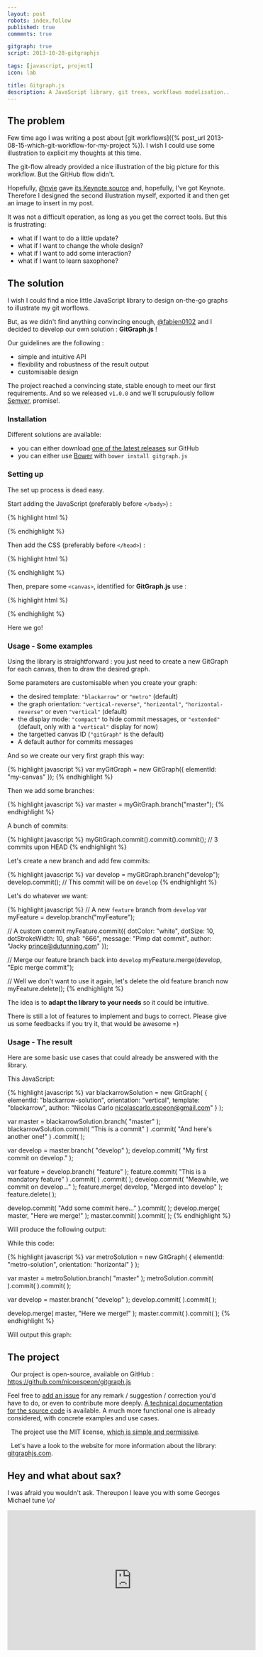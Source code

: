 ```yaml
---
layout: post
robots: index,follow
published: true
comments: true

gitgraph: true
script: 2013-10-28-gitgraphjs

tags: [javascript, project]
icon: lab

title: Gitgraph.js
description: A JavaScript library, git trees, workflows modelisation... and a bit of Georges Michael.
---
```


## The problem

Few time ago I was writing a post about [git workflows]({% post_url 2013-08-15-which-git-workflow-for-my-project %}). I wish I could use some illustration to explicit my thoughts at this time.

The git-flow already provided a nice illustration of the big picture for this workflow. But the GitHub flow didn't.

Hopefully, [@nvie](https://twitter.com/nvie) gave [its Keynote source](http://github.com/downloads/nvie/gitflow/Git-branching-model-src.key.zip) and, hopefully, I've got Keynote. Therefore I designed the second illustration myself, exported it and then get an image to insert in my post.

It was not a difficult operation, as long as you get the correct tools. But this is frustrating:

- what if I want to do a little update?
- what if I want to change the whole design?
- what if I want to add some interaction?
- what if I want to learn saxophone?

## The solution

I wish I could find a nice little JavaScript library to design on-the-go graphs to illustrate my git worflows.

But, as we didn't find anything convincing enough, [@fabien0102](https://twitter.com/fabien0102) and I decided to develop our own solution : **GitGraph.js** !

Our guidelines are the following :

- simple and intuitive API
- flexibility and robustness of the result output
- customisable design

The project reached a convincing state, stable enough to meet our first requirements. And so we released `v1.0.0` and we'll scrupulously follow [Semver](http://semver.org/), promise!.

### Installation

Different solutions are available:

- you can either download [one of the latest releases](https://github.com/nicoespeon/gitgraph.js/releases) sur GitHub
- you can either use [Bower](http://bower.io) with `bower install gitgraph.js`

### Setting up

The set up process is dead easy.

Start adding the JavaScript (preferably before `</body>`) :

{% highlight html %}
<script type="text/javascript" src="js/gitgraph.min.js"></script>
{% endhighlight %}

Then add the CSS (preferably before `</head>`) :

{% highlight html %}
<link rel="stylesheet" type="text/css" href="css/gitgraph.css" />
{% endhighlight %}

Then, prepare some `<canvas>`, identified for **GitGraph.js** use :

{% highlight html %}
<canvas id="my-first-gitgraph"></canvas>
<!-- some HTML here (...) -->
<canvas id="another-graph-here"></canvas>
{% endhighlight %}

Here we go!

### Usage - Some examples

Using the library is straightforward : you just need to create a new GitGraph for each canvas, then to draw the desired graph.

Some parameters are customisable when you create your graph:

- the desired template: `"blackarrow"` or `"metro"` (default)
- the graph orientation: `"vertical-reverse"`, `"horizontal"`, `"horizontal-reverse"` or even `"vertical"` (default)
- the display mode: `"compact"` to hide commit messages, or `"extended"` (default, only with a `"vertical"` display for now)
- the targetted canvas ID (`"gitGraph"` is the default)
- A default author for commits messages

And so we create our very first graph this way:

{% highlight javascript %}
var myGitGraph = new GitGraph({
  elementId: "my-canvas"
});
{% endhighlight %}

Then we add some branches:

{% highlight javascript %}
var master = myGitGraph.branch("master");
{% endhighlight %}

A bunch of commits:

{% highlight javascript %}
myGitGraph.commit().commit().commit(); // 3 commits upon HEAD
{% endhighlight %}

Let's create a new branch and add few commits:

{% highlight javascript %}
var develop = myGitGraph.branch("develop");
develop.commit(); // This commit will be on `develop`
{% endhighlight %}

Let's do whatever we want:

{% highlight javascript %}
// A new `feature` branch from `develop`
var myFeature = develop.branch("myFeature");

// A custom commit
myFeature.commit({
  dotColor: "white",
  dotSize: 10,
  dotStrokeWidth: 10,
  sha1: "666",
  message: "Pimp dat commit",
  author: "Jacky <prince@dutunning.com>"
});

// Merge our feature branch back into `develop`
myFeature.merge(develop, "Epic merge commit");

// Well we don't want to use it again, let's delete the old feature branch now
myFeature.delete();
{% endhighlight %}

The idea is to **adapt the library to your needs** so it could be intuitive.

There is still a lot of features to implement and bugs to correct. Please give us some feedbacks if you try it, that would be awesome =)

### Usage - The result

Here are some basic use cases that could already be answered with the library.

This JavaScript:

{% highlight javascript %}
  var blackarrowSolution = new GitGraph( {
    elementId: "blackarrow-solution",
    orientation: "vertical",
    template: "blackarrow",
    author: "Nicolas Carlo <nicolascarlo.espeon@gmail.com>"
  } );

  var master = blackarrowSolution.branch( "master" );
  blackarrowSolution.commit( "This is a commit" )
    .commit( "And here's another one!" )
    .commit( );

  var develop = master.branch( "develop" );
  develop.commit( "My first commit on develop." );

  var feature = develop.branch( "feature" );
  feature.commit( "This is a mandatory feature" )
    .commit( )
    .commit( );
  develop.commit( "Meawhile, we commit on develop..." );
  feature.merge( develop, "Merged into develop" );
  feature.delete( );

  develop.commit( "Add some commit here..." ).commit( );
  develop.merge( master, "Here we merge!" );
  master.commit( ).commit( );
{% endhighlight %}

Will produce the following output:

<div><!-- This div is a bit nasty but necessary for Jekyll/Markdown to correctly compile the canvas -->
  <canvas id="blackarrow-solution"></canvas>
</div>

While this code:

{% highlight javascript %}
  var metroSolution = new GitGraph( {
    elementId: "metro-solution",
    orientation: "horizontal"
  } );

  var master = metroSolution.branch( "master" );
  metroSolution.commit( ).commit( ).commit( );

  var develop = master.branch( "develop" );
  develop.commit( ).commit( );

  develop.merge( master, "Here we merge!" );
  master.commit( ).commit( );
{% endhighlight %}

Will output this graph:

<div><!-- This div is a bit nasty but necessary for Jekyll/Markdown to correctly compile the canvas -->
  <canvas id="metro-solution"></canvas>
</div>

## The project

<p>
  <span class="icon-github">&nbsp;</span> Our project is open-source, available on GitHub : <a href="https://github.com/nicoespeon/gitgraph.js">https://github.com/nicoespeon/gitgraph.js</a>
</p>

Feel free to [add an issue](https://github.com/nicoespeon/gitgraph.js/issues/new) for any remark / suggestion / correction you'd have to do, or even to contribute more deeply. [A technical documentation for the source code](http://gitgraphjs.com/docs/) is available. A much more functional one is already considered, with concrete examples and use cases.

<p>
  <span class="icon-signup">&nbsp;</span> The project use the MIT license, <a href="http://choosealicense.com/licenses/mit/">which is simple and permissive</a>.
</p>

<p>
  <span class="icon-point-right">&nbsp;</span> Let's have a look to the website for more information about the library: <a href="http://gitgraphjs.com">gitgraphjs.com</a>.
</p>

## Hey and what about sax?

I was afraid you wouldn't ask. Thereupon I leave you with some Georges Michael tune \o/

<p class="text--center">
  <iframe width="560" height="315" src="http://www.youtube.com/embed/GaoLU6zKaws?rel=0" frameborder="0" allowfullscreen="true">&nbsp;</iframe>
</p>
